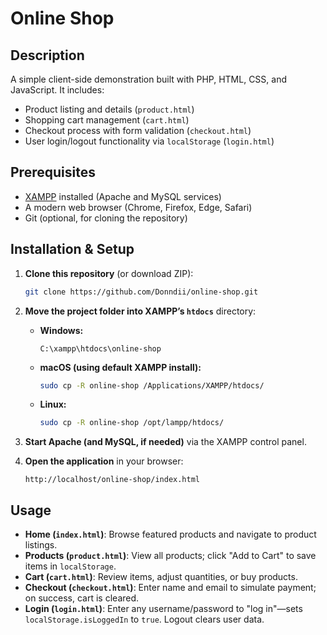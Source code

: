 # Online Shop 

## Description
A simple client-side demonstration built with PHP, HTML, CSS, and JavaScript. It includes:

- Product listing and details (`product.html`)
- Shopping cart management (`cart.html`)
- Checkout process with form validation (`checkout.html`)
- User login/logout functionality via `localStorage` (`login.html`)


## Prerequisites

- [XAMPP](https://www.apachefriends.org/index.html) installed (Apache and MySQL services)
- A modern web browser (Chrome, Firefox, Edge, Safari)
- Git (optional, for cloning the repository)

## Installation & Setup

1. **Clone this repository** (or download ZIP):
   ```bash
   git clone https://github.com/Donndii/online-shop.git
   ```

2. **Move the project folder into XAMPP’s `htdocs`** directory:
   - **Windows:**
     ```text
     C:\xampp\htdocs\online-shop
     ```
   - **macOS (using default XAMPP install):**
     ```bash
     sudo cp -R online-shop /Applications/XAMPP/htdocs/
     ```
   - **Linux:**
     ```bash
     sudo cp -R online-shop /opt/lampp/htdocs/
     ```

3. **Start Apache (and MySQL, if needed)** via the XAMPP control panel.

4. **Open the application** in your browser:
   ```text
   http://localhost/online-shop/index.html
   ```


## Usage

- **Home (`index.html`)**: Browse featured products and navigate to product listings.
- **Products (`product.html`)**: View all products; click "Add to Cart" to save items in `localStorage`.
- **Cart (`cart.html`)**: Review items, adjust quantities, or buy products.
- **Checkout (`checkout.html`)**: Enter name and email to simulate payment; on success, cart is cleared.
- **Login (`login.html`)**: Enter any username/password to "log in"—sets `localStorage.isLoggedIn` to `true`. Logout clears user data.

